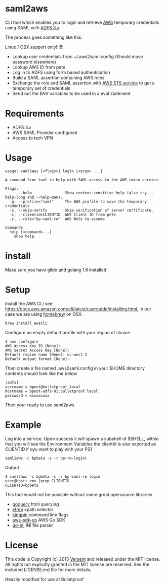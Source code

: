 # saml2aws

CLI tool which enables you to login and retrieve [AWS](https://aws.amazon.com/) temporary credentials using SAML with [ADFS 3.x](https://msdn.microsoft.com/en-us/library/bb897402.aspx).

The process goes something like this:

Linux / OSX support only!!!!!!

* Lookup user credentials from ~/.aws2saml.config (Should move password elsewhere)
* Lookup AWS ID from pete
* Log in to ADFS using form based authentication
* Build a SAML assertion containing AWS roles
* Exchange the role and SAML assertion with [AWS STS service](https://docs.aws.amazon.com/STS/latest/APIReference/Welcome.html) to get a temporary set of credentials
* Send out the ENV variables to be used in a eval statement

# Requirements

* ADFS 3.x 
* AWS SAML Provider configured
* Access to tech VPN

# Usage

```
usage: saml2aws [<flags>] login [<args> ...]

A command line tool to help with SAML access to the AWS token service.

Flags:
      --help               Show context-sensitive help (also try --help-long and --help-man).
  -p, --profile="saml"     The AWS profile to save the temporary credentials
  -s, --skip-verify        Skip verification of server certificate.
  -c, --clientid=CLIENTID  AWS Client ID from pete
  -r, --role="bp-saml-ro"  AWS Role to assume

Commands:
  help [<command>...]
    Show help.

```

# install

Make sure you have glide and golang 1.6 installed!

# Setup

Install the AWS CLI see https://docs.aws.amazon.com/cli/latest/userguide/installing.html, in our case we are using [homebrew](http://brew.sh/) on OSX.

```
brew install awscli
```

Configure an empty default profile with your region of choice.

```
$ aws configure
AWS Access Key ID [None]:
AWS Secret Access Key [None]:
Default region name [None]: us-west-2
Default output format [None]:
```
Then create a file named .aws2saml.config in your $HOME directory contents should look like the below
```
[adfs]
username = bpoot@bulletproof.local
hostname = bpoot-adfs-01.bulletproof.local
password = xxxxxxxxx
```
Then your ready to use saml2aws.

# Example

Log into a service. Upon success it will spawn a subshell of $SHELL, within that you will see the Environment Variables the clientId is also exported as CLIENTID if oyu want to play with your PS1
``` 
saml2aws -c bpbeta -s -r bp-rw-login) 
```
Output
```
$ saml2aws -c bpbeta -s -r bp-saml-rw login
user@host: env |grep CLIENTID
CLIENTID=bpbeta
```

This tool would not be possible without some great opensource libraries.

* [goquery](https://github.com/PuerkitoBio/goquery) html querying
* [etree](github.com/beevik/etree) xpath selector
* [kingpin](github.com/alecthomas/kingpin) command line flags
* [aws-sdk-go](github.com/aws/aws-sdk-go) AWS Go SDK
* [go-ini](https://github.com/go-ini/ini) INI file parser

# License

This code is Copyright (c) 2015 [Versent](http://versent.com.au) and released under the MIT license. All rights not explicitly 
granted in the MIT license are reserved. See the included LICENSE.md file for more details.

Heavily modified for use at Bulletproof
